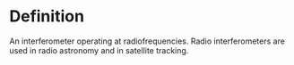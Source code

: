 # Definition

An interferometer operating at radiofrequencies. Radio interferometers
are used in radio astronomy and in satellite tracking.
